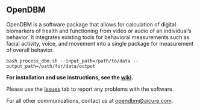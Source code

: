 ## OpenDBM 

OpenDBM is a software package that allows for calculation of digital 
biomarkers of health and functioning from video or audio of an individual’s 
behavior. It integrates existing tools for behavioral measurements such as
facial activity, voice, and movement into a single package for measurement 
of overall behavior.

``` bash process_dbm.sh --input_path=/path/to/data --output_path=/path/for/data/output ```

**For installation and use instructions, see the [wiki](https://github.com/AiCure/open_dbm/wiki).**

Please use the [Issues](https://github.com/AiCure/open_dbm/issues) tab to report any problems with the software.

For all other communications, contact us at opendbm@aicure.com.
